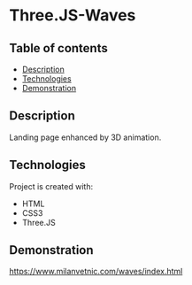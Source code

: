 # Three.JS-Waves

## Table of contents
* [Description](#description)
* [Technologies](#technologies)
* [Demonstration](#demonstration)


## Description
Landing page enhanced by 3D animation.


## Technologies
Project is created with:
* HTML
* CSS3
* Three.JS


## Demonstration
https://www.milanvetnic.com/waves/index.html
